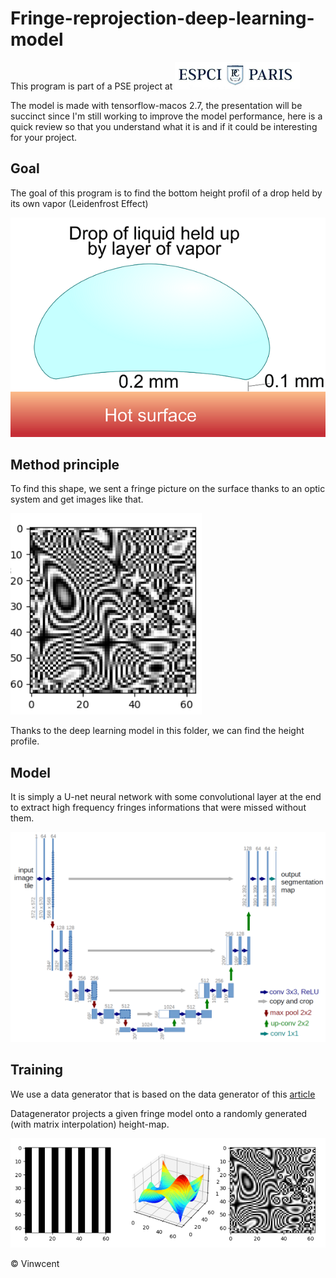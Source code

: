 # Fringe-reprojection-deep-learning-model

This program is part of a PSE project at ![](https://github.com/Vinwcent/Fringe-reprojection-deep-learning-model/blob/main/Presentations_pics/logo.png)

The model is made with tensorflow-macos 2.7, the presentation will be succinct since I'm still working to improve the model performance, here is a quick review so that you understand what it is and if it could be interesting for your project.

## Goal

The goal of this program is to find the bottom height profil of a drop held by its own vapor (Leidenfrost Effect)

![](https://github.com/Vinwcent/Fringe-reprojection-deep-learning-model/blob/main/Presentations_pics/Leiden.png)

## Method principle

To find this shape, we sent a fringe picture on the surface thanks to an optic system and get images like that.

![](https://github.com/Vinwcent/Fringe-reprojection-deep-learning-model/blob/main/Presentations_pics/fringe-example.png)

Thanks to the deep learning model in this folder, we can find the height profile.

## Model

It is simply a U-net neural network with some convolutional layer at the end to extract high frequency fringes informations that were missed without them.

![](https://github.com/Vinwcent/Fringe-reprojection-deep-learning-model/blob/main/Presentations_pics/unet.png)

## Training

We use a data generator that is based on the data generator of this [article](https://www.osapublishing.org/DirectPDFAccess/8FDD3FF1-19CE-4BC5-820D98B70EAF6503_459819/oe-29-20-32547.pdf?da=1&id=459819&seq=0&mobile=no)

Datagenerator projects a given fringe model onto a randomly generated (with matrix interpolation) height-map.

![](https://github.com/Vinwcent/Fringe-reprojection-deep-learning-model/blob/main/Presentations_pics/projection.png)

© Vinwcent
